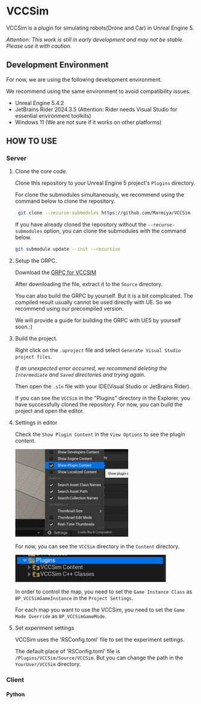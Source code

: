 # VCCSim

VCCSim is a plugin for simulating robots(Drone and Car) in Unreal Engine 5.

*Attention: This work is still in early development and may not be stable. Please use it with caution.*

## Development Environment

For now, we are using the following development environment.

We recommend using the same environment to avoid compatibility issues.

- Unreal Engine 5.4.2
- JetBrains Rider 2024.3.5 (Attention: Rider needs Visual Studio for essential environment toolkits)
- Windows 11 (We are not sure if it works on other platforms)

## HOW TO USE

### Server

1. Clone the core code.

   Clone this repository to your Unreal Engine 5 project's `Plugins` directory.

   For clone the submodules simultaneously, we recommend using the command below to clone the repository.

   ```bash
    git clone --recurse-submodules https://github.com/Marmiya/VCCSim
   ```
   If you have already cloned the repository without the `--recurse-submodules` option, you can clone the submodules with the command below.

   ```bash
   git submodule update --init --recursive
   ```
2. Setup the GRPC.

   Download the [GRPC for VCCSIM](https://drive.google.com/file/d/11rhmTjRyMszTzqDrmTah0v8Zu6GyfrNo/view?usp=drive_link)

   After downloading the file, extract it to the `Source` directory.

   You can also build the GRPC by yourself. But it is a bit complicated. The compiled result usually cannot be used directly with UE. So we recommend using our precompiled version.

   We will provide a guide for building the GRPC with UE5 by yourself soon.:)
3. Build the project.

   Right click on the `.uproject` file and select `Generate Visual Studio project files`.

   *If an unexpected error occurred, we recommend deleting the `Intermediate` and `Saved` directories and trying again.*

   Then open the `.sln` file with your IDE(Visual Studio or JetBrains Rider).

   If you can see the `VCCSim` in the "Plugins" directory in the Explorer, you have successfully cloned the repository. For now, you can build the project and open the editor.
4. Settings in editor

   Check the `Show Plugin Content` in the `View Options` to see the plugin content.

   <img src="image/README/1739809269482.png" width="300" alt="1739809269482">

   For now, you can see the `VCCSim` directory in the `Content` directory.

   <img src="image/README/1739809329957.png" width="400" alt="1739809269482">

   In order to control the map, you need to set the `Game Instance Class` as `BP_VCCSimGameInstance` in the `Project Settings`.

   For each map you want to use the VCCSim, you need to set the `Game Mode Override` as `BP_VCCSimGameMode`.
5. Set experiment settings

   VCCSim uses the 'RSConfig.toml' file to set the experiment settings.

   The default place of 'RSConfig.toml' file is `/Plugins/VCCSim/Source/VCCSim`. But you can change the path in the `YourUser/VCCSim` directory.

### Client

#### Python


